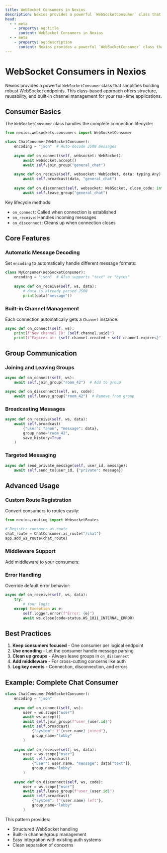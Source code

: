```yaml
---
title: WebSocket Consumers in Nexios
description: Nexios provides a powerful `WebSocketConsumer` class that simplifies building robust WebSocket endpoints. This class-based approach offers structure, reusability, and built-in channel management for your real-time applications.
head:
  - - meta
    - property: og:title
      content: WebSocket Consumers in Nexios
  - - meta
    - property: og:description
      content: Nexios provides a powerful `WebSocketConsumer` class that simplifies building robust WebSocket endpoints. This class-based approach offers structure, reusability, and built-in channel management for your real-time applications.
---
```


# **WebSocket Consumers in Nexios**

Nexios provides a powerful `WebSocketConsumer` class that simplifies building robust WebSocket endpoints. This class-based approach offers structure, reusability, and built-in channel management for your real-time applications.

## **Consumer Basics**

The `WebSocketConsumer` class handles the complete connection lifecycle:

```python
from nexios.websockets.consumers import WebSocketConsumer

class ChatConsumer(WebSocketConsumer):
    encoding = "json"  # Auto-decode JSON messages
    
    async def on_connect(self, websocket: WebSocket):
        await websocket.accept()
        await self.join_group("general_chat")
        
    async def on_receive(self, websocket: WebSocket, data: typing.Any):
        await self.broadcast(data, "general_chat")
        
    async def on_disconnect(self, websocket: WebSocket, close_code: int):
        await self.leave_group("general_chat")
```

Key lifecycle methods:
- `on_connect`: Called when connection is established
- `on_receive`: Handles incoming messages
- `on_disconnect`: Cleans up when connection closes

## **Core Features**

### **Automatic Message Decoding**
Set `encoding` to automatically handle different message formats:

```python
class MyConsumer(WebSocketConsumer):
    encoding = "json"  # Also supports "text" or "bytes"
    
    async def on_receive(self, ws, data):
        # data is already parsed JSON
        print(data["message"])
```

### **Built-in Channel Management**
Each connection automatically gets a `Channel` instance:

```python
async def on_connect(self, ws):
    print(f"New channel ID: {self.channel.uuid}")
    print(f"Expires at: {self.channel.created + self.channel.expires}")
```

## **Group Communication**

### **Joining and Leaving Groups**
```python
async def on_connect(self, ws):
    await self.join_group("room_42")  # Add to group

async def on_disconnect(self, ws, code):
    await self.leave_group("room_42")  # Remove from group
```

### **Broadcasting Messages**
```python
async def on_receive(self, ws, data):
    await self.broadcast(
        {"user": "anon", "message": data},
        group_name="room_42",
        save_history=True
    )
```

### **Targeted Messaging**
```python
async def send_private_message(self, user_id, message):
    await self.send_to(user_id, {"private": message})
```

##  **Advanced Usage**

### **Custom Route Registration**
Convert consumers to routes easily:

```python
from nexios.routing import WebsocketRoutes

# Register consumer as route
chat_route = ChatConsumer.as_route("/chat")
app.add_ws_route(chat_route)
```

### **Middleware Support**
Add middleware to your consumers:

### **Error Handling**
Override default error behavior:

```python
async def on_receive(self, ws, data):
    try:
        # Your logic
    except Exception as e:
        self.logger.error(f"Error: {e}")
        await ws.close(code=status.WS_1011_INTERNAL_ERROR)
```

## **Best Practices**

1. **Keep consumers focused** - One consumer per logical endpoint
2. **Use encoding** - Let the consumer handle message parsing
3. **Clean up groups** - Always leave groups in `on_disconnect`
4. **Add middleware** - For cross-cutting concerns like auth
5. **Log key events** - Connection, disconnection, and errors

## **Example: Complete Chat Consumer**

```python
class ChatConsumer(WebSocketConsumer):
    encoding = "json"
    
    async def on_connect(self, ws):
        user = ws.scope["user"]
        await ws.accept()
        await self.join_group(f"user_{user.id}")
        await self.broadcast(
            {"system": f"{user.name} joined"},
            group_name="lobby"
        )
        
    async def on_receive(self, ws, data):
        user = ws.scope["user"]
        await self.broadcast(
            {"user": user.name, "message": data["text"]},
            group_name="lobby"
        )
        
    async def on_disconnect(self, ws, code):
        user = ws.scope["user"]
        await self.leave_group(f"user_{user.id}")
        await self.broadcast(
            {"system": f"{user.name} left"},
            group_name="lobby"
        )
```

This pattern provides:
- Structured WebSocket handling
- Built-in channel/group management
- Easy integration with existing auth systems
- Clean separation of concerns